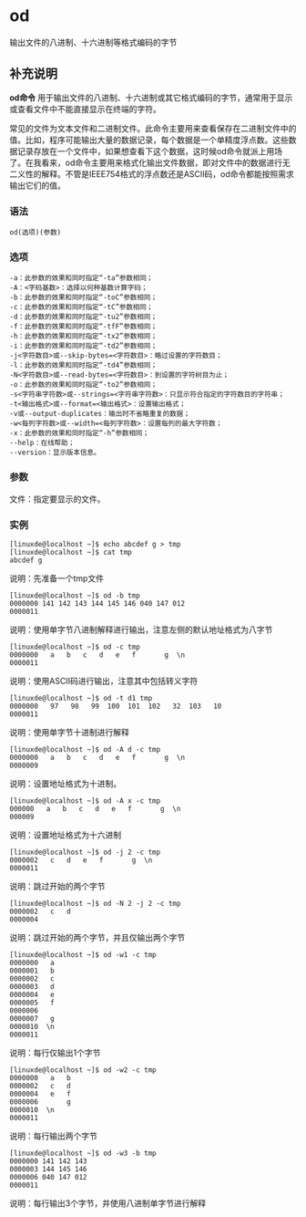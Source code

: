 od
===

输出文件的八进制、十六进制等格式编码的字节

## 补充说明

**od命令** 用于输出文件的八进制、十六进制或其它格式编码的字节，通常用于显示或查看文件中不能直接显示在终端的字符。

常见的文件为文本文件和二进制文件。此命令主要用来查看保存在二进制文件中的值。比如，程序可能输出大量的数据记录，每个数据是一个单精度浮点数。这些数据记录存放在一个文件中，如果想查看下这个数据，这时候od命令就派上用场了。在我看来，od命令主要用来格式化输出文件数据，即对文件中的数据进行无二义性的解释。不管是IEEE754格式的浮点数还是ASCII码，od命令都能按照需求输出它们的值。

### 语法  

```
od(选项)(参数)
```

### 选项  

```
-a：此参数的效果和同时指定“-ta”参数相同；
-A：<字码基数>：选择以何种基数计算字码；
-b：此参数的效果和同时指定“-toC”参数相同；
-c：此参数的效果和同时指定“-tC”参数相同；
-d：此参数的效果和同时指定“-tu2”参数相同；
-f：此参数的效果和同时指定“-tfF”参数相同；
-h：此参数的效果和同时指定“-tx2”参数相同；
-i：此参数的效果和同时指定“-td2”参数相同；
-j<字符数目>或--skip-bytes=<字符数目>：略过设置的字符数目；
-l：此参数的效果和同时指定“-td4”参数相同；
-N<字符数目>或--read-bytes=<字符数目>：到设置的字符树目为止；
-o：此参数的效果和同时指定“-to2”参数相同；
-s<字符串字符数>或--strings=<字符串字符数>：只显示符合指定的字符数目的字符串；
-t<输出格式>或--format=<输出格式>：设置输出格式；
-v或--output-duplicates：输出时不省略重复的数据；
-w<每列字符数>或--width=<每列字符数>：设置每列的最大字符数；
-x：此参数的效果和同时指定“-h”参数相同；
--help：在线帮助；
--version：显示版本信息。
```

### 参数  

文件：指定要显示的文件。

### 实例  

```
[linuxde@localhost ~]$ echo abcdef g > tmp
[linuxde@localhost ~]$ cat tmp
abcdef g
```

说明：先准备一个tmp文件

```
[linuxde@localhost ~]$ od -b tmp
0000000 141 142 143 144 145 146 040 147 012
0000011
```

说明：使用单字节八进制解释进行输出，注意左侧的默认地址格式为八字节

```
[linuxde@localhost ~]$ od -c tmp
0000000   a   b   c   d   e   f       g  \n
0000011
```

说明：使用ASCII码进行输出，注意其中包括转义字符

```
[linuxde@localhost ~]$ od -t d1 tmp
0000000   97   98   99  100  101  102   32  103   10
0000011
```

说明：使用单字节十进制进行解释

```
[linuxde@localhost ~]$ od -A d -c tmp
0000000   a   b   c   d   e   f       g  \n
0000009
```

说明：设置地址格式为十进制。

```
[linuxde@localhost ~]$ od -A x -c tmp
000000   a   b   c   d   e   f       g  \n
000009
```

说明：设置地址格式为十六进制

```
[linuxde@localhost ~]$ od -j 2 -c tmp
0000002   c   d   e   f       g  \n
0000011
```

说明：跳过开始的两个字节

```
[linuxde@localhost ~]$ od -N 2 -j 2 -c tmp
0000002   c   d
0000004
```

说明：跳过开始的两个字节，并且仅输出两个字节

```
[linuxde@localhost ~]$ od -w1 -c tmp
0000000   a
0000001   b
0000002   c
0000003   d
0000004   e
0000005   f
0000006   
0000007   g
0000010  \n
0000011
```

说明：每行仅输出1个字节

```
[linuxde@localhost ~]$ od -w2 -c tmp
0000000   a   b
0000002   c   d
0000004   e   f
0000006       g
0000010  \n
0000011
```

说明：每行输出两个字节

```
[linuxde@localhost ~]$ od -w3 -b tmp
0000000 141 142 143
0000003 144 145 146
0000006 040 147 012
0000011
```

说明：每行输出3个字节，并使用八进制单字节进行解释


<!-- Linux命令行搜索引擎：https://jaywcjlove.github.io/linux-command/ -->